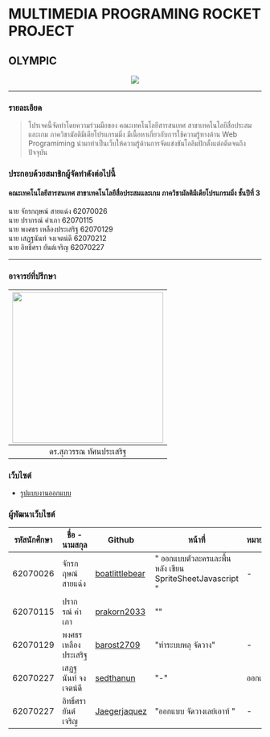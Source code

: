
# MULTIMEDIA PROGRAMING ROCKET PROJECT
## OLYMPIC

<p align="center">
  <img src="https://stillmed.olympics.com/media/Images/OlympicOrg/IOC/The_Organisation/The-Olympic-Rings/Olympic_rings_TM_c_IOC_All_rights_reserved_1.jpg?interpolation=lanczos-none&resize=1400:660" />
</p>

<hr>

### รายละเอียด

> โปรเจคนี้จัดทำโดยความร่วมมือของ คณะเทคโนโลยีสารสนเทศ สาขาเทคโนโลยีสื่อประสมและเกม ภาควิชามัลติมีเดียโปรแกรมมิ่ง
> มีเนื้อหาเกี่ยวกับการใช้ความรู้ทางด้าน Web Programiming นำมาทำเป็นเว็บให้ความรู้ด้านการจัดแข่งขันโอลิมปิกตั้งแต่อตีดจนถึงปัจจุบัน

### ประกอบด้วยสมาชิกผู้จัดทำดังต่อไปนี้

#### คณะเทคโนโลยีสารสนเทศ สาขาเทคโนโลยีสื่อประสมและเกม ภาควิชามัลติมีเดียโปรแกรมมิ่ง ชั้นปีที่ 3

นาย จักรกฤษณ์ สายแฉ่ง 62070026<br />
นาย ปรากรณ์ คำเภา  62070115 <br />
นาย พงศธร เหลืองประเสริฐ 62070129<br />
นาย เสฏฐนันท์ จงเจตน์ดี 62070212<br />
นาย อิทธิ์ศรา ยันต์เจริญ 62070227<br />

<hr>

### อาจารย์ที่ปรึกษา
| <img src="static\advisor\Supawan-300x300.jpg" width="300px" height="300px"> | 
|:-:|
|ดร.สุภวรรณ ทัศนประเสริฐ|

### เว็บไซต์
- [รูปแบบงานออกแบบ](https://www.figma.com/file/YLKOr1j9jbarrOJVgzwfhS/Multi?node-id=0%3A1)

### ผู้พัฒนาเว็บไซต์
|รหัสนักศึกษา| ชื่อ - นามสกุล | Github | หน้าที่ | หมายเหตุ |
|--|--|--|--|--|
| 62070026 | จักรกฤษณ์ สายแฉ่ง | [boatlittlebear](https://github.com/boatlittlebear) | " ออกแบบตัวละครและพื้นหลัง เขียน SpriteSheetJavascript " | - |
| 62070115 | ปรากรณ์ คำเภา | [prakorn2033](https://github.com/Prakorn2033) | "" |  |
| 62070129 | พงศธร เหลืองประเสริฐ |[barost2709](https://github.com/barost2709) | "ทำระบบพลุ จัดวาง" | - |
| 62070227 | เสฏฐนันท์ จงเจตน์ดี | [sedthanun](https://github.com/sedthanun) | "-" | ออกแบบ |
| 62070227 | อิทธิ์ศรา ยันต์เจริญ | [Jaegerjaquez](https://github.com/imlanzelotx) | "ออกแบบ จัดวางเลย์เอาท์ " | - |




